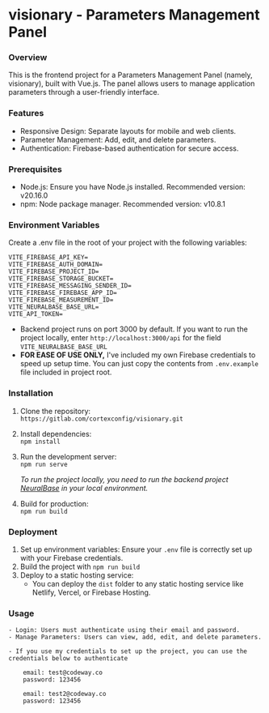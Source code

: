 # visionary - Parameters Management Panel

### Overview
This is the frontend project for a Parameters Management Panel (namely, visionary), built with Vue.js. The panel allows users to manage application parameters through a user-friendly interface.

### Features
- Responsive Design: Separate layouts for mobile and web clients.
- Parameter Management: Add, edit, and delete parameters.
- Authentication: Firebase-based authentication for secure access.

### Prerequisites
- Node.js: Ensure you have Node.js installed. Recommended version: v20.16.0
- npm: Node package manager. Recommended version: v10.8.1

### Environment Variables
Create a .env file in the root of your project with the following variables:

	VITE_FIREBASE_API_KEY=
	VITE_FIREBASE_AUTH_DOMAIN=
	VITE_FIREBASE_PROJECT_ID=
	VITE_FIREBASE_STORAGE_BUCKET=
	VITE_FIREBASE_MESSAGING_SENDER_ID=
	VITE_FIREBASE_FIREBASE_APP_ID=
	VITE_FIREBASE_MEASUREMENT_ID=
	VITE_NEURALBASE_BASE_URL=
	VITE_API_TOKEN=

- Backend project runs on port 3000 by default. If you want to run the project locally, enter `http://localhost:3000/api` for the field `VITE_NEURALBASE_BASE_URL`
- **FOR EASE OF USE ONLY,** I've included my own Firebase credentials to speed up setup time. You can just copy the contents from `.env.example` file included in project root.

### Installation
1. Clone the repository:\
`https://gitlab.com/cortexconfig/visionary.git`

2. Install dependencies:\
`npm install`

3. Run the development server:\
`npm run serve`

	*To run the project locally, you need to run the backend project [NeuralBase](https://gitlab.com/cortexconfig/NeuralBase) in your local environment.*

4. Build for production:\
`npm run build`


### Deployment
1. Set up environment variables: Ensure your `.env` file is correctly set up with your Firebase credentials.
2. Build the project with `npm run build`
3. Deploy to a static hosting service:
	- You can deploy the `dist` folder to any static hosting service like Netlify, Vercel, or Firebase Hosting.

### Usage
	- Login: Users must authenticate using their email and password.
	- Manage Parameters: Users can view, add, edit, and delete parameters.

	- If you use my credentials to set up the project, you can use the credentials below to authenticate

		email: test@codeway.co
		password: 123456

		email: test2@codeway.co
		password: 123456
